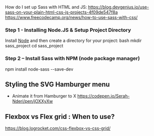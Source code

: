 How do I set up Sass with HTML and JS: https://blog.devgenius.io/use-sass-on-your-plain-html-css-js-projects-4f09de547f8a
https://www.freecodecamp.org/news/how-to-use-sass-with-css/

### Step 1 - Installing Node.JS & Setup Project Directory

Install [Node](http://nodejs.org/) and then create a directory for your project:
bash
mkdir sass_project
cd sass_project

### Step 2 – Install Sass with NPM (node package manager)

npm install node-sass --save-dev

## Styling the SVG Hamburger menu

- Animate it from Hamburger to X
  https://codepen.io/Serah-Nderi/pen/jOXXyXw

## Flexbox vs Flex grid : When to use?

https://blog.logrocket.com/css-flexbox-vs-css-grid/
